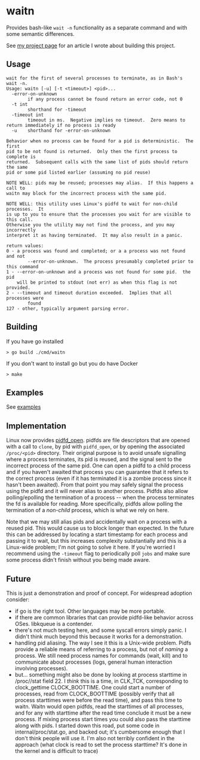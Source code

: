 # waitn
Provides bash-like `wait -n` functionality as a separate command and with some semantic differences.

See [my project page](https://stevenpelley.github.io/waitn/article) for an article I wrote about building this project.

## Usage
```
wait for the first of several processes to terminate, as in Bash's wait -n.
Usage: waitn [-u] [-t <timeout>] <pid>...
  -error-on-unknown
        if any process cannot be found return an error code, not 0
  -t int
        shorthand for -timeout
  -timeout int
        timeout in ms.  Negative implies no timeout.  Zero means to return immediately if no process is ready
  -u    shorthand for -error-on-unknown

Behavior when no process can be found for a pid is deterministic.  The first
pid to be not found is returned.  Only then the first process to complete is
returned.  Subsequent calls with the same list of pids should return the same
pid or some pid listed earlier (assuming no pid reuse)

NOTE WELL: pids may be reused; processes may alias.  If this happens a call to
waitn may block for the incorrect process with the same pid.

NOTE WELL: this utility uses Linux's pidfd to wait for non-child processes.  It
is up to you to ensure that the processes you wait for are visible to this call.
Otherwise you the utility may not find the process, and you may incorrectly
interpret it as having terminated.  It may also result in a panic.

return values:
0 - a process was found and completed; or a a process was not found and not
        --error-on-unknown.  The process presumably completed prior to this command
1 - --error-on-unknown and a process was not found for some pid.  the pid
    will be printed to stdout (not err) as when this flag is not provided.
2 - --timeout and timeout duration exceeded.  Implies that all processes were
        found
127 - other, typically argument parsing error.
```

## Building
If you have go installed
```
> go build ./cmd/waitn
```
If you don't want to install go but you do have Docker
```
> make
```

## Examples
See [examples](https://github.com/stevenpelley/waitn/tree/main/examples "examples")

## Implementation
Linux now provides [pidfd_open](https://man7.org/linux/man-pages/man2/pidfd_open.2.html).
pidfds are file descriptors that are opened with a call to `clone`, by pid with `pidfd_open`, or by opening the associated `/proc/<pid>` directory.  Their original purpose is to avoid unsafe signalling where a process terminates, its pid is reused, and the signal sent to the incorrect process of the same pid.  One can open a pidfd to a child process and if you haven't awaited that process you can guarantee that it refers to the correct process (even if it has terminated it is a zombie process since it hasn't been awaited).  From that point you may safely signal the process using the pidfd and it will never alias to another process.  Pidfds also allow polling/epolling the termination of a process -- when the process terminates the fd is available for reading.  More specifically, pidfds allow polling the termination of a _non-child_ process, which is what we rely on here.

Note that we may still alias pids and accidentally wait on a process with a reused pid.  This would cause us to block longer than expected.  In the future this can be addressed by locating a start timestamp for each process and passing it to wait, but this increases complexity substantially and this is a Linux-wide problem; I'm not going to solve it here.  If you're worried I recommend using the `-timeout` flag to periodically poll `jobs` and make sure some process didn't finish without you being made aware.

## Future
This is just a demonstration and proof of concept.  For widespread adoption consider:
- if go is the right tool.  Other languages may be more portable.
- if there are common libraries that can provide pidfd-like behavior across OSes.  libkqueue is a contender.
- there's not much testing here, and some syscall errors simply panic.  I didn't think much beyond this because it works for a demonstration.
- handling pid aliasing.  The way I see it this is a Unix-wide problem.  Pidfs provide a reliable means of referring to a process, but not of _naming_ a process.  We still need process names for commands (wait, kill) and to communicate about processes (logs, general human interaction involving processes).
- but... something might also be done by looking at process starttime in /proc/<pid>/stat field 22.  I _think_ this is a time, in CLK_TCK, corresponding to clock_gettime CLOCK_BOOTTIME.  One could start a number of processes, read from CLOCK_BOOTTIME (possibly verify that all process starttimes were before the read time), and pass this time to waitn.  Waitn would open pidfds, read the starttimes of all processes, and for any with starttime after the read time conclude it must be a new process.  If mixing process start times you could also pass the starttime along with pids.  I started down this road, put some code in internal/proc/stat.go, and backed out; it's cumbersome enough that I don't think people will use it.  I'm also not terribly confident in the approach (what clock is read to set the process starttime?  It's done in the kernel and is difficult to trace)
